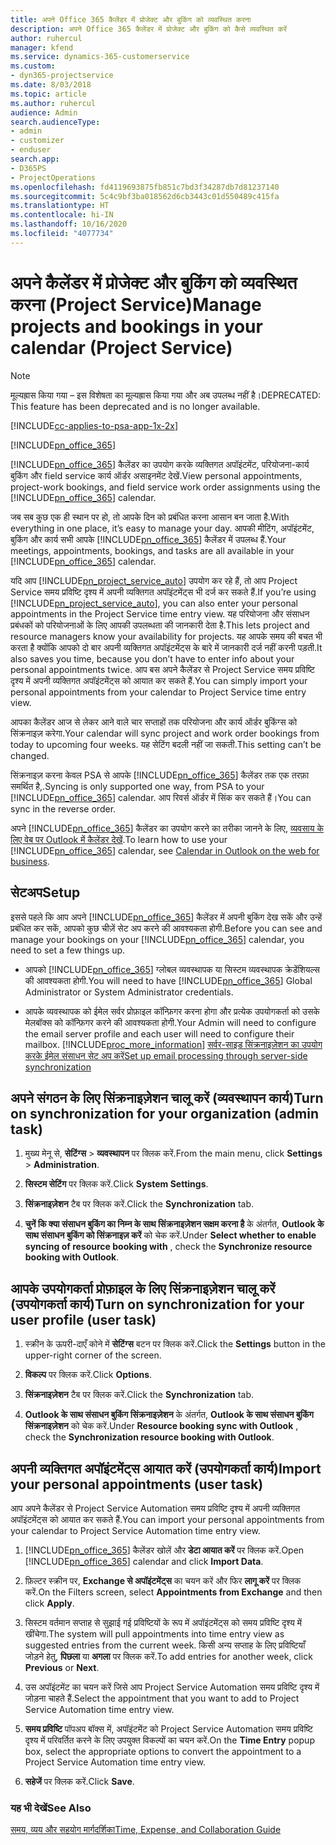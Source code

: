```yaml
---
title: अपने Office 365 कैलेंडर में प्रोजेक्ट और बुकिंग को व्यवस्थित करना
description: अपने Office 365 कैलेंडर में प्रोजेक्ट और बुकिंग को कैसे व्यवस्थित करें
author: ruhercul
manager: kfend
ms.service: dynamics-365-customerservice
ms.custom:
- dyn365-projectservice
ms.date: 8/03/2018
ms.topic: article
ms.author: ruhercul
audience: Admin
search.audienceType:
- admin
- customizer
- enduser
search.app:
- D365PS
- ProjectOperations
ms.openlocfilehash: fd4119693875fb851c7bd3f34287db7d81237140
ms.sourcegitcommit: 5c4c9bf3ba018562d6cb3443c01d550489c415fa
ms.translationtype: HT
ms.contentlocale: hi-IN
ms.lasthandoff: 10/16/2020
ms.locfileid: "4077734"
---
```

# <a name="manage-projects-and-bookings-in-your-calendar-project-service"></a><span data-ttu-id="a5784-103">अपने कैलेंडर में प्रोजेक्ट और बुकिंग को व्यवस्थित करना (Project Service)</span><span class="sxs-lookup"><span data-stu-id="a5784-103">Manage projects and bookings in your calendar (Project Service)</span></span>

> [!Note]
> <span data-ttu-id="a5784-104">मूल्यह्रास किया गया – इस विशेषता का मूल्यह्रास किया गया और अब उपलब्ध नहीं है।</span><span class="sxs-lookup"><span data-stu-id="a5784-104">DEPRECATED: This feature has been deprecated and is no longer available.</span></span>

[!INCLUDE[cc-applies-to-psa-app-1x-2x](../includes/cc-applies-to-psa-app-1x-2x.md)]

[!INCLUDE[pn_office_365](../includes/pn-office-365.md)] 

<span data-ttu-id="a5784-105">[!INCLUDE[pn_office_365](../includes/pn-office-365.md)] कैलेंडर का उपयोग करके व्यक्तिगत अपॉइंटमेंट, परियोजना-कार्य बुकिंग और field service कार्य ऑर्डर असाइनमेंट देखें.</span><span class="sxs-lookup"><span data-stu-id="a5784-105">View personal appointments, project-work bookings, and field service work order assignments using the [!INCLUDE[pn_office_365](../includes/pn-office-365.md)] calendar.</span></span>  
  
 <span data-ttu-id="a5784-106">जब सब कुछ एक ही स्थान पर हो, तो आपके दिन को प्रबंधित करना आसान बन जाता है.</span><span class="sxs-lookup"><span data-stu-id="a5784-106">With everything in one place, it’s easy to manage your day.</span></span> <span data-ttu-id="a5784-107">आपकी मीटिंग, अपॉइंटमेंट, बुकिंग और कार्य सभी आपके [!INCLUDE[pn_office_365](../includes/pn-office-365.md)] कैलेंडर में उपलब्ध हैं.</span><span class="sxs-lookup"><span data-stu-id="a5784-107">Your meetings, appointments, bookings, and tasks are all available in your [!INCLUDE[pn_office_365](../includes/pn-office-365.md)] calendar.</span></span>  
  
 <span data-ttu-id="a5784-108">यदि आप [!INCLUDE[pn_project_service_auto](../includes/pn-project-service-auto.md)] उपयोग कर रहे हैं, तो आप Project Service समय प्रविष्टि दृश्य में अपनी व्यक्तिगत अपॉइंटमेंट्स भी दर्ज कर सकते हैं.</span><span class="sxs-lookup"><span data-stu-id="a5784-108">If you’re using [!INCLUDE[pn_project_service_auto](../includes/pn-project-service-auto.md)], you can also enter your personal appointments in the Project Service time entry view.</span></span> <span data-ttu-id="a5784-109">यह परियोजना और संसाधन प्रबंधकों को परियोजनाओं के लिए आपकी उपलब्धता की जानकारी देता है.</span><span class="sxs-lookup"><span data-stu-id="a5784-109">This lets project and resource managers know your availability for projects.</span></span> <span data-ttu-id="a5784-110">यह आपके समय की बचत भी करता है क्योंकि आपको दो बार अपनी व्यक्तिगत अपॉइंटमेंट्स के बारे में जानकारी दर्ज नहीं करनी पड़ती.</span><span class="sxs-lookup"><span data-stu-id="a5784-110">It also saves you time, because you don’t have to enter info about your personal appointments twice.</span></span> <span data-ttu-id="a5784-111">आप बस अपने कैलेंडर से Project Service समय प्रविष्टि दृश्य में अपनी व्यक्तिगत अपॉइंटमेंट्स को आयात कर सकते हैं.</span><span class="sxs-lookup"><span data-stu-id="a5784-111">You can simply import your personal appointments from your calendar to Project Service time entry view.</span></span>  
  
 <span data-ttu-id="a5784-112">आपका कैलेंडर आज से लेकर आने वाले चार सप्ताहों तक परियोजना और कार्य ऑर्डर बुकिंग्स को सिंक्रनाइज़ करेगा.</span><span class="sxs-lookup"><span data-stu-id="a5784-112">Your calendar will sync project and work order bookings from today to upcoming four weeks.</span></span> <span data-ttu-id="a5784-113">यह सेटिंग बदली नहीं जा सकती.</span><span class="sxs-lookup"><span data-stu-id="a5784-113">This setting can’t be changed.</span></span>  
  
 <span data-ttu-id="a5784-114">सिंक्रनाइज़ करना केवल PSA से आपके [!INCLUDE[pn_office_365](../includes/pn-office-365.md)] कैलेंडर तक एक तरफ़ा समर्थित है,.</span><span class="sxs-lookup"><span data-stu-id="a5784-114">Syncing is only supported one way, from PSA to your [!INCLUDE[pn_office_365](../includes/pn-office-365.md)] calendar.</span></span> <span data-ttu-id="a5784-115">आप रिवर्स ऑर्डर में सिंक कर सकते हैं।</span><span class="sxs-lookup"><span data-stu-id="a5784-115">You can sync in the reverse order.</span></span> 
  
 <span data-ttu-id="a5784-116">अपने [!INCLUDE[pn_office_365](../includes/pn-office-365.md)] कैलेंडर का उपयोग करने का तरीका जानने के लिए, [व्‍यवसाय के लिए वेब पर Outlook में कैलेंडर देखें](https://support.office.com/article/Calendar-in-Outlook-on-the-web-for-business-5219c457-d1fe-4c2f-9032-1a816b88e936).</span><span class="sxs-lookup"><span data-stu-id="a5784-116">To learn how to use your [!INCLUDE[pn_office_365](../includes/pn-office-365.md)] calendar, see [Calendar in Outlook on the web for business](https://support.office.com/article/Calendar-in-Outlook-on-the-web-for-business-5219c457-d1fe-4c2f-9032-1a816b88e936).</span></span>  
  
## <a name="setup"></a><span data-ttu-id="a5784-117">सेटअप</span><span class="sxs-lookup"><span data-stu-id="a5784-117">Setup</span></span>  
 <span data-ttu-id="a5784-118">इससे पहले कि आप अपने [!INCLUDE[pn_office_365](../includes/pn-office-365.md)] कैलेंडर में अपनी बुकिंग देख सकें और उन्हें प्रबंधित कर सकें, आपको कुछ चीज़ें सेट अप करने की आवश्यकता होगी.</span><span class="sxs-lookup"><span data-stu-id="a5784-118">Before you can see and manage your bookings on your [!INCLUDE[pn_office_365](../includes/pn-office-365.md)] calendar, you need to set a few things up.</span></span>  
  
- <span data-ttu-id="a5784-119">आपको [!INCLUDE[pn_office_365](../includes/pn-office-365.md)] ग्‍लोबल व्यवस्थापक या सिस्टम व्यवस्थापक क्रेडेंशियल्स की आवश्यकता होगी.</span><span class="sxs-lookup"><span data-stu-id="a5784-119">You will need to have [!INCLUDE[pn_office_365](../includes/pn-office-365.md)] Global Administrator or System Administrator credentials.</span></span>  
  
- <span data-ttu-id="a5784-120">आपके व्यवस्थापक को ईमेल सर्वर प्रोफ़ाइल कॉन्फ़िगर करना होगा और प्रत्येक उपयोगकर्ता को उसके मेलबॉक्स को कॉन्फ़िगर करने की आवश्यकता होगी.</span><span class="sxs-lookup"><span data-stu-id="a5784-120">Your Admin will need to configure the email server profile and each user will need to configure their mailbox.</span></span> [!INCLUDE[proc_more_information](../includes/proc-more-information.md)] <span data-ttu-id="a5784-121">[सर्वर-साइड सिंक्रनाइज़ेशन का उपयोग करके ईमेल संसाधन सेट अप करें](https://docs.microsoft.com/dynamics365/customerengagement/on-premises/admin/set-up-server-side-synchronization-of-email-appointments-contacts-and-tasks)</span><span class="sxs-lookup"><span data-stu-id="a5784-121">[Set up email processing through server-side synchronization](https://docs.microsoft.com/dynamics365/customerengagement/on-premises/admin/set-up-server-side-synchronization-of-email-appointments-contacts-and-tasks)</span></span>  
  
## <a name="turn-on-synchronization-for-your-organization-admin-task"></a><span data-ttu-id="a5784-122">अपने संगठन के लिए सिंक्रनाइज़ेशन चालू करें (व्यवस्थापन कार्य)</span><span class="sxs-lookup"><span data-stu-id="a5784-122">Turn on synchronization for your organization (admin task)</span></span>  
  
1.  <span data-ttu-id="a5784-123">मुख्य मेनू से, **सेटिंग्‍स** > **व्यवस्थापन** पर क्लिक करें.</span><span class="sxs-lookup"><span data-stu-id="a5784-123">From the main menu, click **Settings** > **Administration**.</span></span>  
  
2.  <span data-ttu-id="a5784-124">**सिस्टम सेटिंग** पर क्लिक करें.</span><span class="sxs-lookup"><span data-stu-id="a5784-124">Click **System Settings**.</span></span>  
  
3.  <span data-ttu-id="a5784-125">**सिंक्रनाइज़ेशन** टैब पर क्लिक करें.</span><span class="sxs-lookup"><span data-stu-id="a5784-125">Click the **Synchronization** tab.</span></span>  
  
4.  <span data-ttu-id="a5784-126">**चुनें कि क्या संसाधन बुकिंग का निम्न के साथ सिंक्रनाइज़ेशन सक्षम करना है** के अंतर्गत, **Outlook के साथ संसाधन बुकिंग को सिंक्रनाइज़ करें** को चेक करें.</span><span class="sxs-lookup"><span data-stu-id="a5784-126">Under **Select whether to enable syncing of resource booking with** , check the **Synchronize resource booking with Outlook**.</span></span>  
  
## <a name="turn-on-synchronization-for-your-user-profile-user-task"></a><span data-ttu-id="a5784-127">आपके उपयोगकर्ता प्रोफ़ाइल के लिए सिंक्रनाइज़ेशन चालू करें (उपयोगकर्ता कार्य)</span><span class="sxs-lookup"><span data-stu-id="a5784-127">Turn on synchronization for your user profile (user task)</span></span>  
  
1.  <span data-ttu-id="a5784-128">स्क्रीन के ऊपरी-दाएँ कोने में **सेटिंग्स** बटन पर क्लिक करें.</span><span class="sxs-lookup"><span data-stu-id="a5784-128">Click the **Settings** button in the upper-right corner of the screen.</span></span>  
  
2.  <span data-ttu-id="a5784-129">**विकल्प** पर क्लिक करें.</span><span class="sxs-lookup"><span data-stu-id="a5784-129">Click **Options**.</span></span>  
  
3.  <span data-ttu-id="a5784-130">**सिंक्रनाइज़ेशन** टैब पर क्लिक करें.</span><span class="sxs-lookup"><span data-stu-id="a5784-130">Click the **Synchronization** tab.</span></span>  
  
4.  <span data-ttu-id="a5784-131">**Outlook के साथ संसाधन बुकिंग सिंक्रनाइज़ेशन** के अंतर्गत, **Outlook के साथ संसाधन बुकिंग सिंक्रनाइज़ेशन** को चेक करें.</span><span class="sxs-lookup"><span data-stu-id="a5784-131">Under **Resource booking sync with Outlook** , check the **Synchronization resource booking with Outlook**.</span></span>  
  
## <a name="import-your-personal-appointments-user-task"></a><span data-ttu-id="a5784-132">अपनी व्यक्तिगत अपॉइंटमेंट्स आयात करें (उपयोगकर्ता कार्य)</span><span class="sxs-lookup"><span data-stu-id="a5784-132">Import your personal appointments (user task)</span></span>  
 <span data-ttu-id="a5784-133">आप अपने कैलेंडर से Project Service Automation समय प्रविष्टि दृश्य में अपनी व्यक्तिगत अपॉइंटमेंट्स को आयात कर सकते हैं.</span><span class="sxs-lookup"><span data-stu-id="a5784-133">You can import your personal appointments from your calendar to Project Service Automation time entry view.</span></span>  
  
1. <span data-ttu-id="a5784-134">[!INCLUDE[pn_office_365](../includes/pn-office-365.md)] कैलेंडर खोलें और **डेटा आयात करें** पर क्लिक करें.</span><span class="sxs-lookup"><span data-stu-id="a5784-134">Open [!INCLUDE[pn_office_365](../includes/pn-office-365.md)] calendar and click **Import Data**.</span></span>  
  
2. <span data-ttu-id="a5784-135">फ़िल्टर स्क्रीन पर, **Exchange से अपॉइंटमेंट्स** का चयन करें और फिर **लागू करें** पर क्लिक करें.</span><span class="sxs-lookup"><span data-stu-id="a5784-135">On the Filters screen, select **Appointments from Exchange** and then click **Apply**.</span></span>  
  
3. <span data-ttu-id="a5784-136">सिस्टम वर्तमान सप्ताह से सुझाई गई प्रविष्टियों के रूप में अपॉइंटमेंट्स को समय प्रविष्टि दृश्य में खींचेगा.</span><span class="sxs-lookup"><span data-stu-id="a5784-136">The system will pull appointments into time entry view as suggested entries from the current week.</span></span> <span data-ttu-id="a5784-137">किसी अन्य सप्ताह के लिए प्रविष्टियाँ जोड़ने हेतु, **पिछला** या **अगला** पर क्लिक करें.</span><span class="sxs-lookup"><span data-stu-id="a5784-137">To add entries for another week, click **Previous** or **Next**.</span></span>  
  
4. <span data-ttu-id="a5784-138">उस अपॉइंटमेंट का चयन करें जिसे आप Project Service Automation समय प्रविष्टि दृश्य में जोड़ना चाहते हैं.</span><span class="sxs-lookup"><span data-stu-id="a5784-138">Select the appointment that you want to add to Project Service Automation time entry view.</span></span>  
  
5. <span data-ttu-id="a5784-139">**समय प्रविष्टि** पॉपअप बॉक्स में, अपॉइंटमेंट को Project Service Automation समय प्रविष्टि दृश्य में परिवर्तित करने के लिए उपयुक्त विकल्पों का चयन करें.</span><span class="sxs-lookup"><span data-stu-id="a5784-139">On the **Time Entry** popup box, select the appropriate options to convert the appointment to a Project Service Automation time entry view.</span></span>  
  
6. <span data-ttu-id="a5784-140">**सहेजें** पर क्लिक करें.</span><span class="sxs-lookup"><span data-stu-id="a5784-140">Click **Save**.</span></span>  
  
### <a name="see-also"></a><span data-ttu-id="a5784-141">यह भी देखें</span><span class="sxs-lookup"><span data-stu-id="a5784-141">See Also</span></span>  
 [<span data-ttu-id="a5784-142">समय, व्यय और सहयोग मार्गदर्शिका</span><span class="sxs-lookup"><span data-stu-id="a5784-142">Time, Expense, and Collaboration Guide</span></span>](../psa/time-expense-collaboration-guide.md)
